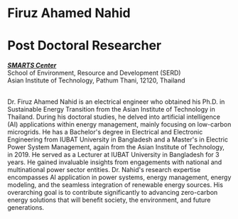 # Firuz Ahamed Nahid <br>
# Post Doctoral Researcher <br>
[***SMARTS Center***](https://www.smartscenter.org/) <br>
School of Environment, Resource and Development (SERD)<br>
Asian Institute of Technology, Pathum Thani, 12120, Thailand


<br> Dr. Firuz Ahamed Nahid is an electrical engineer who obtained his Ph.D. in Sustainable Energy Transition from the Asian Institute of Technology in Thailand. During his doctoral studies, he delved into artificial intelligence (AI) applications within energy management, mainly focusing on low-carbon microgrids. He has a Bachelor's degree in Electrical and Electronic Engineering from IUBAT University in Bangladesh and a Master's in Electric Power System Management, again from the Asian Institute of Technology, in 2019. He served as a Lecturer at IUBAT University in Bangladesh for 3 years. He gained invaluable insights from engagements with national and multinational power sector entities. Dr. Nahid's research expertise encompasses AI application in power systems, energy management, energy modeling, and the seamless integration of renewable energy sources. His overarching goal is to contribute significantly to advancing zero-carbon energy solutions that will benefit society, the environment, and future generations.
